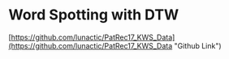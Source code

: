 # Word Spotting with DTW #

[https://github.com/lunactic/PatRec17_KWS_Data](https://github.com/lunactic/PatRec17_KWS_Data "Github Link")

